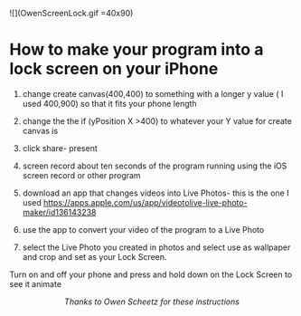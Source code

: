 ![](OwenScreenLock.gif =40x90)  

How to make your program into a lock screen on your iPhone
===============================================================================================

1. change create canvas(400,400) to something with a longer y value ( I used 400,900) so that it fits your phone length
 
2. change the the if (yPosition X >400) to whatever your Y value for create canvas is 

3. click share- present 

4. screen record about ten seconds of the program running using the iOS screen record or other program 

5. download an app that changes videos into Live Photos- this is the one I used https://apps.apple.com/us/app/videotolive-live-photo-maker/id136143238

6. use the app to convert your video of the program to a Live Photo 

7. select the Live Photo you created in photos and select use as wallpaper and crop and set as your Lock Screen.

Turn on and off your phone and press and hold down on the Lock Screen to see it animate
<center><i>Thanks to Owen Scheetz for these instructions</i><center>
